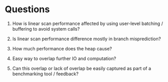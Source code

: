 # Questions

1. How is linear scan performance affected by using user-level batching /
   buffering to avoid system calls?

2. Is linear scan performance difference mostly in branch misprediction?

3. How much performance does the heap cause?

4. Easy way to overlap further IO and computation?

5. Can this overlap or lack of overlap be easily captured as part of a
   benchmarking tool / feedback?

